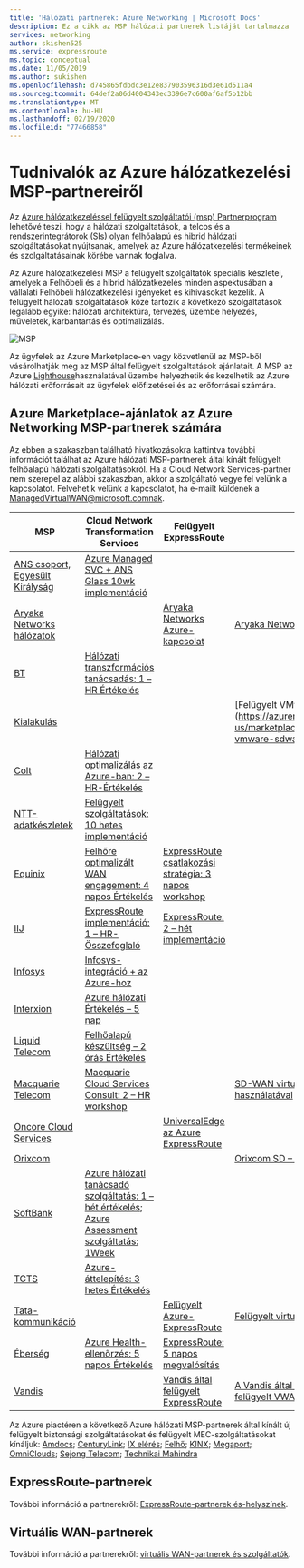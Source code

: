 ```yaml
---
title: 'Hálózati partnerek: Azure Networking | Microsoft Docs'
description: Ez a cikk az MSP hálózati partnerek listáját tartalmazza
services: networking
author: skishen525
ms.service: expressroute
ms.topic: conceptual
ms.date: 11/05/2019
ms.author: sukishen
ms.openlocfilehash: d745865fdbdc3e12e837903596316d3e61d511a4
ms.sourcegitcommit: 64def2a06d4004343ec3396e7c600af6af5b12bb
ms.translationtype: MT
ms.contentlocale: hu-HU
ms.lasthandoff: 02/19/2020
ms.locfileid: "77466858"
---
```

# <a name="about-azure-networking-msp-partners"></a>Tudnivalók az Azure hálózatkezelési MSP-partnereiről

Az [Azure hálózatkezeléssel felügyelt szolgáltatói (msp) Partnerprogram](https://azure.microsoft.com/blog/enhancing-the-customer-experience-with-the-azure-networking-msp-partner-program/) lehetővé teszi, hogy a hálózati szolgáltatások, a telcos és a rendszerintegrátorok (SIs) olyan felhőalapú és hibrid hálózati szolgáltatásokat nyújtsanak, amelyek az Azure hálózatkezelési termékeinek és szolgáltatásainak körébe vannak foglalva.

Az Azure hálózatkezelési MSP a felügyelt szolgáltatók speciális készletei, amelyek a Felhőbeli és a hibrid hálózatkezelés minden aspektusában a vállalati Felhőbeli hálózatkezelési igényeket és kihívásokat kezelik. A felügyelt hálózati szolgáltatások közé tartozik a következő szolgáltatások legalább egyike: hálózati architektúra, tervezés, üzembe helyezés, műveletek, karbantartás és optimalizálás.

![MSP][0]

Az ügyfelek az Azure Marketplace-en vagy közvetlenül az MSP-ből vásárolhatják meg az MSP által felügyelt szolgáltatások ajánlatait. A MSP az Azure [Lighthouse](https://azure.microsoft.com/services/azure-lighthouse/)használatával üzembe helyezhetik és kezelhetik az Azure hálózati erőforrásait az ügyfelek előfizetései és az erőforrásai számára.

## <a name="msp"></a>Azure Marketplace-ajánlatok az Azure Networking MSP-partnerek számára

Az ebben a szakaszban található hivatkozásokra kattintva további információt találhat az Azure hálózati MSP-partnerek által kínált felügyelt felhőalapú hálózati szolgáltatásokról. Ha a Cloud Network Services-partner nem szerepel az alábbi szakaszban, akkor a szolgáltató vegye fel velünk a kapcsolatot. Felvehetik velünk a kapcsolatot, ha e-mailt küldenek a ManagedVirtualWAN@microsoft.comnak. 

| **MSP** | **Cloud Network Transformation Services** | **Felügyelt ExpressRoute** | **Felügyelt virtuális WAN** |
| ---| ---| ---| ---|
|[ANS csoport, Egyesült Királyság](https://www.ans.co.uk/)|[Azure Managed SVC + ANS Glass 10wk implementáció](https://azuremarketplace.microsoft.com/en-us/marketplace/consulting-services/ans_group.glassms)|||||
|[Aryaka Networks hálózatok](https://www.aryaka.com/azure-msp-vwan-managed-service-provider-launch-partner-aryaka/)||[Aryaka Networks Azure-kapcsolat](https://azuremarketplace.microsoft.com/en-us/marketplace/apps/aryaka.cloudconnect_azure_19?tab=Overview)|[Aryaka Networks Azure-beli virtuális WAN](https://azuremarketplace.microsoft.com/en-us/marketplace/apps/aryaka.aryaka_azure_virtual_wan?tab=Overview) | | |
|[BT](https://www.globalservices.bt.com/en/solutions/products/cloud-connect-azure)|[Hálózati transzformációs tanácsadás: 1 – HR Értékelés](https://azuremarketplace.microsoft.com/en-us/marketplace/consulting-services/bt-americas-inc.network-transformation-consulting)|||||
|[Kialakulás](https://www.coevolve.com/services/azure-networking-services/)|||[Felügyelt VMware SD-WAN virtuális Edge] (https://azuremarketplace.microsoft.com/en-us/marketplace/apps/coevolveptylimited1581027739259.managed-vmware-sdwan-edge?tab=Overview|||
|[Colt](https://www.colt.net/why-colt/strategic-alliances/microsoft-partnership/msp/)|[Hálózati optimalizálás az Azure-ban: 2 – HR-Értékelés](https://azuremarketplace.microsoft.com/en-us/marketplace/consulting-services/colttechnologyservices.azure_networking)|||||
|[NTT-adatkészletek](https://us.nttdata.com/en/digital/cloud-transformation)|[Felügyelt szolgáltatások: 10 hetes implementáció](https://azuremarketplace.microsoft.com/en-us/marketplace/consulting-services/nttdata-2932930.managed_service)|||||
|[Equinix](https://www.equinix.com/)|[Felhőre optimalizált WAN engagement: 4 napos Értékelés](https://azuremarketplace.microsoft.com/en-us/marketplace/consulting-services/equinix.cloud_optimized_wan_workshop)|[ExpressRoute csatlakozási stratégia: 3 napos workshop](https://azuremarketplace.microsoft.com/en-us/marketplace/consulting-services/equinix.eps_expressroute)||||
|[IIJ](https://www.iij.ad.jp/biz/cloudex/)|[ExpressRoute implementáció: 1 – HR-Összefoglaló](https://azuremarketplace.microsoft.com/en-us/marketplace/consulting-services/internet_initiative_japan_inc.iij_cxm_consulting)|[ExpressRoute: 2 – hét implementáció](https://azuremarketplace.microsoft.com/en-us/marketplace/consulting-services/internet_initiative_japan_inc.iij_cxmer_consulting)||||
|[Infosys](https://www.infosys.com/services/microsoft-cloud-business/pages/index.aspx)|[Infosys-integráció + az Azure-hoz](https://azuremarketplace.microsoft.com/en-us/marketplace/apps/infosysltd.infosys-integrate-for-azure?tab=Overview)|||||
|[Interxion](https://www.interxion.com/products/interconnection/cloud-connect/support-your-cloud-strategy/)|[Azure hálózati Értékelés – 5 nap](https://azuremarketplace.microsoft.com/en-us/marketplace/consulting-services/interxionhq.inxn_azure_networking_assessment)|||||
|[Liquid Telecom](https://liquidcloud.africa/azure-networking)|[Felhőalapú készültség – 2 órás Értékelés](https://azuremarketplace.microsoft.com/en-us/marketplace/consulting-services/liquidtelecommunicationsoperationslimited.liquid_cloud_readiness_assessment)|||||
|[Macquarie Telecom](https://macquariecloudservices.com/azure-managed-services/)|[Macquarie Cloud Services Consult: 2 – HR workshop](https://azuremarketplace.microsoft.com/en-us/marketplace/consulting-services/macquariecloudservices.clear_for_takeoff_consulting_service)||[SD-WAN virtuális peremhálózati telepítés a Macquarie Cloud használatával](https://azuremarketplace.microsoft.com/en-us/marketplace/apps/macquariecloudservices.nanaged_network_services?tab=Overview)|||
|[Oncore Cloud Services]( https://www.oncore.cloud/services/ue-for-expressroute/)||[UniversalEdge az Azure ExpressRoute](https://azuremarketplace.microsoft.com/en-us/marketplace/apps/oncore_cloud_services-4944214.universaledge_for_expressroute?tab=Overview)||||
|[Orixcom]( https://www.orixcom.com/cloud-solutions/)|||[Orixcom SD – WAN](https://azuremarketplace.microsoft.com/en-us/marketplace/apps/orixcom.orixcom_sd_wan?tab=Overview)|||
|[SoftBank]( https://www.softbank.jp/biz/nw/nwp/cloud_access/direct_access_for_az/)|[Azure hálózati tanácsadó szolgáltatás: 1 – hét értékelés](https://azuremarketplace.microsoft.com/en-us/marketplace/consulting-services/sbmpn.softbank_nw_msp_service_azure); [Azure Assessment szolgáltatás: 1Week](https://azuremarketplace.microsoft.com/en-us/marketplace/consulting-services/sbmpn.softbank_msp_service_azure_01?tab=Overview&pub_source=email&pub_status=success)|||||
|[TCTS](https://www.tatacommunications-ts.com/index.php)|[Azure-áttelepítés: 3 hetes Értékelés](https://azuremarketplace.microsoft.com/en-us/marketplace/consulting-services/tcs.azure_migration_assessment)|||||
|[Tata-kommunikáció](https://www.tatacommunications.com/about/our-alliances/microsoft-alliance/)||[Felügyelt Azure-ExpressRoute](https://azuremarketplace.microsoft.com/en-us/marketplace/apps/tata_communications.managed_expressroute?tab=Overview)|[Felügyelt virtuális WAN](https://azuremarketplace.microsoft.com/en-us/marketplace/apps/tata_communications.managed_azure_vwan_for_sdwan?tab=Overview)|||
|[Éberség](https://vigilant.it/manage-cloud-service/)|[Azure Health-ellenőrzés: 5 napos Értékelés](https://azuremarketplace.microsoft.com/en-us/marketplace/consulting-services/vigilant-it.ahc01)|[ExpressRoute: 5 napos megvalósítás](https://azuremarketplace.microsoft.com/en-us/marketplace/consulting-services/vigilant-it.erd01)|||
|[Vandis](https://www.vandis.com/microsoft-azure-practice/)||[Vandis által felügyelt ExpressRoute](https://azuremarketplace.microsoft.com/en-us/marketplace/apps/vandis.vandis_managed_expressroute?tab=Overview)|[A Vandis által felügyelt VWAN Fortinet](https://azuremarketplace.microsoft.com/en-us/marketplace/apps/vandis.vandis_managed_vwan_powered_by_fortinet?tab=Overview); [Palo Alto-hálózatokkal felügyelt VWAN-Vandis](https://azuremarketplace.microsoft.com/en-us/marketplace/apps/vandis.vandis_managed_vwan_powered_by_palo_alto_networks?tab=Overview)|

Az Azure piactéren a következő Azure hálózati MSP-partnerek által kínált új felügyelt biztonsági szolgáltatásokat és felügyelt MEC-szolgáltatásokat kínáljuk: [Amdocs](https://www.amdocs.com/); [CenturyLink](https://www.centurylink.com/business/networking/cloud-connectivity.html);    [IX elérés](https://www.ixreach.com/services/sdn-cloud-connect/);  [Felhő](https://intercloud.com/partners/microsoft-azure/);  [KINX](https://www.kinx.net/service/cloud/?lang=en); [Megaport](https://www.megaport.com/services/microsoft-expressroute/);  [OmniClouds](https://omniclouds.com/services/);  [Sejong Telecom](https://www.sejongtelecom.net/en/pages/service/cloud_ms);  [Technikai Mahindra](https://networkservices.techmahindra.com/pages/default.aspx)

## <a name="expressroute"></a>ExpressRoute-partnerek

További információ a partnerekről: [ExpressRoute-partnerek és-helyszínek](../expressroute/expressroute-locations-providers.md).

## <a name="vwan"></a>Virtuális WAN-partnerek

További információ a partnerekről: [virtuális WAN-partnerek és szolgáltatók](../virtual-wan/virtual-wan-locations-partners.md).

<!--Image References-->
[0]: ./media/networking-partners-msp/msp.png "MSP-program leírása"
